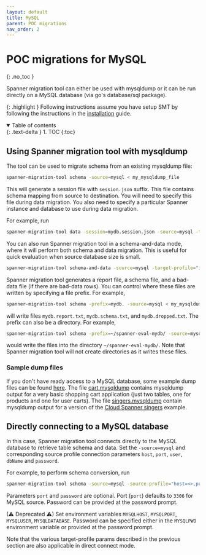 ```yaml
---
layout: default
title: MySQL
parent: POC migrations
nav_order: 2
---
```


# POC migrations for MySQL
{: .no_toc }

Spanner migration tool can either be used with mysqldump or it can be run directly
on a MySQL database (via go's database/sql package).

{: .highlight }
Following instructions assume you have setup SMT by following the instructions in the [installation](../install.md) guide.

<details open markdown="block">
  <summary>
    Table of contents
  </summary>
  {: .text-delta }
1. TOC
{:toc}
</details>

## Using Spanner migration tool with mysqldump

The tool can be used to migrate schema from an existing mysqldump file:

```sh
spanner-migration-tool schema -source=mysql < my_mysqldump_file
```

This will generate a session file with `session.json` suffix. This file contains
schema mapping from source to destination. You will need to specify this file
during data migration. You also need to specify a particular Spanner instance and database to use
during data migration.

For example, run

```sh
spanner-migration-tool data -session=mydb.session.json -source=mysql -target-profile="instance=my-spanner-instance,dbName=my-spanner-database-name" < my_mysqldump_file
```

You can also run Spanner migration tool in a schema-and-data mode, where it will perform both
schema and data migration. This is useful for quick evaluation when source
database size is small.

```sh
spanner-migration-tool schema-and-data -source=mysql -target-profile="instance=my-spanner-instance" < my_mysqldump_file
```

Spanner migration tool generates a report file, a schema file, and a bad-data file (if
there are bad-data rows). You can control where these files are written by
specifying a file prefix. For example,

```sh
spanner-migration-tool schema -prefix=mydb. -source=mysql < my_mysqldump_file
```

will write files `mydb.report.txt`, `mydb.schema.txt`, and
`mydb.dropped.txt`. The prefix can also be a directory. For example,

```sh
spanner-migration-tool schema -prefix=~/spanner-eval-mydb/ -source=mysql < my_mysqldump_file
```

would write the files into the directory `~/spanner-eval-mydb/`. Note
that Spanner migration tool will not create directories as it writes these files.

### Sample dump files

If you don't have ready access to a MySQL database, some example
dump files can be found [here](examples). The file
[cart.mysqldump](examples/cart.mysqldump) contains mysqldump output
for a very basic shopping cart application (just two tables, one for products
and one for user carts). The file [singers.mysqldump](examples/singers.mysqldump) contain
mysqldump output for a version of the [Cloud Spanner
singers](https://cloud.google.com/spanner/docs/schema-and-data-model#creating_a_table)
example.

## Directly connecting to a MySQL database

In this case, Spanner migration tool connects directly to the MySQL database to retrieve
table schema and data. Set the `-source=mysql` and corresponding source profile
connection parameters `host`, `port`, `user`, `dbName` and `password`.

For example, to perform schema conversion, run

```sh
spanner-migration-tool schema -source=mysql -source-profile="host=<>,port=<>,user=<>,dbName=<>"
```

Parameters `port` and `password` are optional. Port (`port`) defaults to `3306`
for MySQL source. Password can be provided at the password prompt.

(⚠ Deprecated ⚠) Set environment variables `MYSQLHOST`, `MYSQLPORT`,
`MYSQLUSER`, `MYSQLDATABASE`. Password can be specified either in the
`MYSQLPWD` environment variable or provided at the password prompt.

Note that the various target-profile params described in the previous section
are also applicable in direct connect mode.